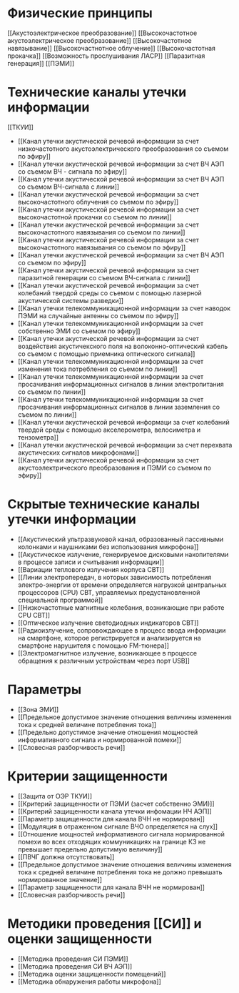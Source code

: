 

# Физические принципы
[[Акустоэлектрическое преобразование]]
[[Высокочастотное акустоэлектрическое преобразование]]
[[Высокочастотное навязывание]]
[[Высокочастнотное облучение]]
[[Высокочастотная прокачка]]
[[Возможность прослушивания ЛАСР]]
[[Паразитная генерация]]
[[ПЭМИ]]


# Технические каналы утечки информации
[[ТКУИ]]

- [[Канал утечки акустической речевой информации за счет низкочастотного акустоэлектрического преобразования со съемом по эфиру]]
- [[Канал утечки акустической речевой информации за счет ВЧ АЭП со съемом ВЧ - сигнала по эфиру]]
- [[Канал утечки акустической речевой информации за счет ВЧ АЭП со съемом ВЧ-сигнала с линии]]
- [[Канал утечки акустической речевой информации за счет высокочастотного облучения со съемом по эфиру]]
- [[Канал утечки акустической речевой информации за счет высокочастотной прокачки со съемом по линии]]
- [[Канал утечки акустической речевой информации за счет высокочастотного навязывания со съемом по линии]]
- [[Канал утечки акустической речевой информации за счет высокочастотного навязывания со съемом по эфиру]]
- [[Канал утечки акустической речевой информации за счет ВЧ АЭП со съемом по эфиру]]
- [[Канал утечки акустической речевой информации  за счет паразитной генерации со съемом ВЧ-сигнала с линии]]	
- [[Канал утечки акустической речевой информации за счет колебаний твердой среды со съемом с помощью лазерной акустической системы разведки]]
- [[Канал утечки телекоммуникационной информации за счет наводок ПЭМИ на случайные антенны со съемом по эфиру]]
- [[Канал утечки телекоммуникационной информации за счет собственно ЭМИ со съемом по эфиру]]
- [[Канал утечки акустической речевой информации за счет воздействия акустичекского поля на волоконно-оптический кабель со съемом с помощью приемника оптического сигнала]]
- [[Канал утечки телекоммуникационной информации за счет изменения тока потребления со съемом по линии]]
- [[Канал утечки телекоммуникационной информации за счет просачивания информационных сигналов в линии электропитания со съемом по линии]]
- [[Канал утечки телекоммуникационной информации за счет просачивания информационных сигналов в линии заземления со съемом по линии]]
- [[Канал утечки акустической речевой информаци за счет колебаний твердой среды с помощью акселерометра, велосиметра и тензометра]]
- [[Канал утечки акустической речевой информации за счет перехвата акустических сигналов микрофонами]]
- [[Канал утечки акустической речевой информации за счет акустоэлектрического преобразования и ПЭМИ со съемом по эфиру]]


# Скрытые технические каналы утечки информации
- [[Акустический ультразвуковой канал, образованный пассивными колонками и наушниками без использования микрофона]]
- [[Акустическое излучение, генерируемое дисковыми накопителями в процессе записи и считывания информации]]
- [[Вариации теплового излучения корпуса СВТ]]
- [[Линии электропередач, в которых зависимость потребления электро-энергии от времени определяется нагрузкой центральных процессоров (CPU) СВТ, управляемых предустановленной специальной программой]]
- [[Низкочастотные магнитные колебания, возникающие при работе CPU СВТ]]
- [[Оптическое излучение светодиодных индикаторов СВТ]]
- [[Радиоизлучение, сопровождающее в процесс ввода информации на смартфоне, которое регистрируется и анализируется на смартфоне нарушителя с помощью FM-тюнера]]
- [[Электромагнитное излучение, возникающее в процессе обращения к различным устройствам через порт USB]]


# Параметры
- [[Зона ЭМИ]]
- [[Предельное допустимое значение отношения величины изменения тока к средней величине потребления тока]]
- [[Предельно допустимое значение отношения мощностей информативного сигнала и нормированной помехи]]
- [[Словесная разборчивость речи]]


# Критерии защищенности
- [[Защита от ОЭР ТКУИ]]
- [[Критерий защищенности от ПЭМИ (засчет собственно ЭМИ)]]
- [[Критерий защищенности канала утечки инфомации НЧ АЭП]]
- [[Параметр защищенности для канала ВЧН не нормирован]]
- [[Модуляция в отраженном сигнале ВЧО определяется на слух]]
- [[Отношение мощностей информативного сигнала нормированной помехи во всех отходящих коммуникациях на границе КЗ не превышает предельно допустимую величину]]
- [[ПВЧГ должна отсутствовать]]
- [[Предельное допустимое значение отношения величины изменения тока к средней величине потребления тока не должно превышать нормированное значение]]
- [[Параметр защищенности для канала ВЧН не нормирован]]
- [[Словесная разборчивость речи]]


# Методики проведения [[СИ]] и оценки защищенности
- [[Методика проведения СИ ПЭМИ]]
- [[Методика проведения СИ ВЧ АЭП]]
- [[Методика оценки защищенности помещений]]
- [[Методика обнаружения работы микрофона]]